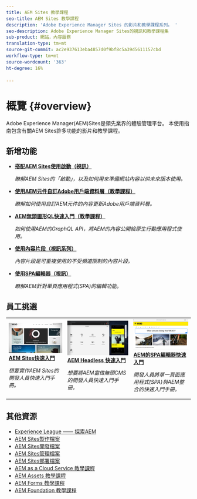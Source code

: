 ```yaml
---
title: AEM Sites 教學課程
seo-title: AEM Sites 教學課程
description: 'Adobe Experience Manager Sites 的影片和教學課程系列。 '
seo-description: Adobe Experience Manager Sites的視訊和教學課程集
sub-product: 網站，內容服務
translation-type: tm+mt
source-git-commit: ac2e937613eba4857d0f9bf8c5a39d5611157cbd
workflow-type: tm+mt
source-wordcount: '363'
ht-degree: 16%

---
```



# 概覽 {#overview}

Adobe Experience Manager(AEM)Sites是領先業界的體驗管理平台。 本使用指南包含有關AEM Sites許多功能的影片和教學課程。

## 新增功能

* **[搭配AEM Sites使用啟動（視訊）](./spa-editor/spa-editor-framework-feature-video-use.md)**

   *瞭解AEM Sites的「啟動」，以及如何用來準備網站內容以供未來版本使用。*

* **[使用AEM元件自訂Adobe用戶端資料層（教學課程）](./integrations/adobe-client-data-layer/data-layer-customize.md)**

   *瞭解如何使用自訂AEM元件的內容更新Adobe用戶端資料層。*

* **[AEM無頭圖形QL快速入門（教學課程）](https://experienceleague.adobe.com/docs/experience-manager-learn/getting-started-with-aem-headless/graphql/overview.html)**

   *如何使用AEM的GraphQL API，將AEM的內容公開給原生行動應用程式使用。*

* **[使用內容片段（視訊系列）](./content-fragments/content-fragments-feature-video-use.md)**

   *內容片段是可重複使用的不受頻道限制的內容片段。*

* **[使用SPA編輯器（視訊）](./spa-editor/spa-editor-framework-feature-video-use.md)**

   *瞭解AEM針對單頁應用程式(SPA)的編輯功能。*

## 員工挑選

<table>
<tr>
  <td>
    <a href="https://docs.adobe.com/content/help/en/experience-manager-learn/getting-started-wknd-tutorial-develop/overview.html">
      <img alt="AEM Sites - WKND 教學課程快速入門" src="./assets/aem-wknd-tutorial.png" />
    </a>
    <div>
      <a href="https://docs.adobe.com/content/help/en/experience-manager-learn/getting-started-wknd-tutorial-develop/overview.html">
    <strong>AEM Sites快速入門</strong>
    </a>
    </div>
    <p>
    <em>想要實作AEM Sites的開發人員快速入門手冊。</em>
    <p>
  </td>
  <td>
    <a href="https://docs.adobe.com/content/help/en/experience-manager-learn/getting-started-with-aem-headless/overview.html">
    <img alt="AEM Headless 快速入門" src="./assets/aem-headless-tutorial.png" />
    </a>
    <div>
    <a href="https://docs.adobe.com/content/help/en/experience-manager-learn/getting-started-with-aem-headless/overview.html">
    <strong>AEM Headless 快速入門</strong>
    </a>
    </div>
    <p>
    <em>想要將AEM當做無頭CMS的開發人員快速入門手冊。</em>
    </p>
  </td>
  <td>
    <a href="https://docs.adobe.com/content/help/en/experience-manager-learn/spa-react-tutorial/overview.html">
      <img alt="AEM的SPA編輯器快速入門" src="./assets/aem-wknd-spa-editor-tutorial.png" />
    </a>
     <div>
      <a href="https://docs.adobe.com/content/help/en/experience-manager-learn/spa-react-tutorial/overview.html">
        <strong>AEM的SPA編輯器快速入門</strong>
      </a>
    </div>
    <p>
    <em>開發人員將單一頁面應用程式(SPA)與AEM整合的快速入門手冊。</em>
    <p>
  </td>
</tr>
</table>

## 其他資源

* [Experience League —— 探索AEM](https://experienceleague.adobe.com/#recommended/solutions/experience-manager)
* [AEM Sites製作檔案](https://helpx.adobe.com/experience-manager/6-5/sites/authoring/user-guide.html)
* [AEM Sites開發檔案](https://helpx.adobe.com/experience-manager/6-5/sites/developing/user-guide.html)
* [AEM Sites管理檔案](https://helpx.adobe.com/experience-manager/6-5/sites/administering/user-guide.html)
* [AEM Sites部署檔案](https://helpx.adobe.com/experience-manager/6-5/sites/deploying/user-guide.html)
* [AEM as a Cloud Service 教學課程](/help/cloud-service/overview.md)
* [AEM Assets 教學課程](/help/assets/overview.md)
* [AEM Forms 教學課程](/help/forms/overview.md)
* [AEM Foundation 教學課程](/help/foundation/overview.md)
